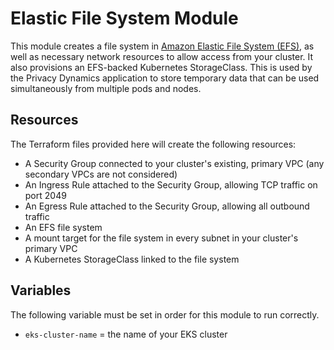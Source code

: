 # Elastic File System Module

This module creates a file system in [Amazon Elastic File System (EFS)](https://docs.aws.amazon.com/efs/latest/ug/whatisefs.html), as well as necessary network resources to allow access from your cluster. It also provisions an EFS-backed Kubernetes StorageClass. This is used by the Privacy Dynamics application to store temporary data that can be used simultaneously from multiple pods and nodes.

## Resources

The Terraform files provided here will create the following resources:

- A Security Group connected to your cluster's existing, primary VPC (any secondary VPCs are not considered)
- An Ingress Rule attached to the Security Group, allowing TCP traffic on port 2049
- An Egress Rule attached to the Security Group, allowing all outbound traffic
- An EFS file system
- A mount target for the file system in every subnet in your cluster's primary VPC
- A Kubernetes StorageClass linked to the file system

## Variables

The following variable must be set in order for this module to run correctly.

- `eks-cluster-name` = the name of your EKS cluster
